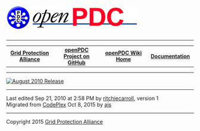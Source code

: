 <html lang="en" xmlns="http://www.w3.org/1999/xhtml">
<head>
<meta charset="utf-8" />
</head>
<body>
<!--HtmlToGmd.Body-->
<h1><a href="https://github.com/GridProtectionAlliance/openPDC/tree/master/Source/Documentation/wiki/openPDC_Home.md"><img src="https://github.com/GridProtectionAlliance/openPDC/blob/master/Source/Documentation/wiki/openPDC_Logo.png" alt="The Open Source Phasor Data Concentrator" /></a></h1>
<hr />
<div id="NavigationMenu">
<table style="width: 100%; border-collapse: collapse; border: 0px solid gray;">
<tr>
<td style="width: 25%; text-align:center;"><b><a href="http://www.gridprotectionalliance.org">Grid Protection Alliance</a></b></td>
<td style="width: 25%; text-align:center;"><b><a href="https://github.com/GridProtectionAlliance/openPDC">openPDC Project on GitHub</a></b></td>
<td style="width: 25%; text-align:center;"><b><a href="https://github.com/GridProtectionAlliance/openPDC/tree/master/Source/Documentation/wiki/openPDC_Home.md">openPDC Wiki Home</a></b></td>
<td style="width: 25%; text-align:center;"><b><a href="https://github.com/GridProtectionAlliance/openPDC/tree/master/Source/Documentation/wiki/openPDC_Documentation_Home.md">Documentation</a></b></td>
</tr>
</table>
</div>
<hr />
<!--/HtmlToGmd.Body-->
<div class="WikiContent">
<div class="wikidoc">
<p><a title="openPDC August 2010 Release" href="https://github.com/GridProtectionAlliance/openPDC/tree/master/Source/Documentation/wiki/openPDC_v1.1_Release_48468.md"><img title="August 2010 Release" border="0" alt="August 2010 Release" src="https://github.com/GridProtectionAlliance/openPDC/blob/master/Source/Documentation/wiki/August_2010_version_1_2_release_Features.files/August2010Release_3.png" width="806" height="1039" style="border-bottom:0px; border-left:0px; display:inline; border-top:0px; border-right:0px"></a></p>
</div>
</div>
<div id="footer">
<hr />
Last edited <span class="smartDate" title="9/21/2010 2:58:31 PM" LocalTimeTicks="1285106311">Sep 21, 2010 at 2:58 PM</span> by <a id="wikiEditByLink" href="http://www.codeplex.com/site/users/view/ritchiecarroll.htm">ritchiecarroll</a>, version 1<br />
Migrated from <a href="http://openpdc.codeplex.com/wikipage?title=August 2010 version 1.2 Release Features">CodePlex</a> Oct 8, 2015 by <a href="https://github.com/ajstadlin">ajs</a>
</div>
<!--HtmlToGmd.Foot-->
<div id="copyright">
<hr />
Copyright 2015 <a href="http://www.gridprotectionalliance.org">Grid Protection Alliance</a>
</div>
<!--/HtmlToGmd.Foot-->
</body>
</html>
